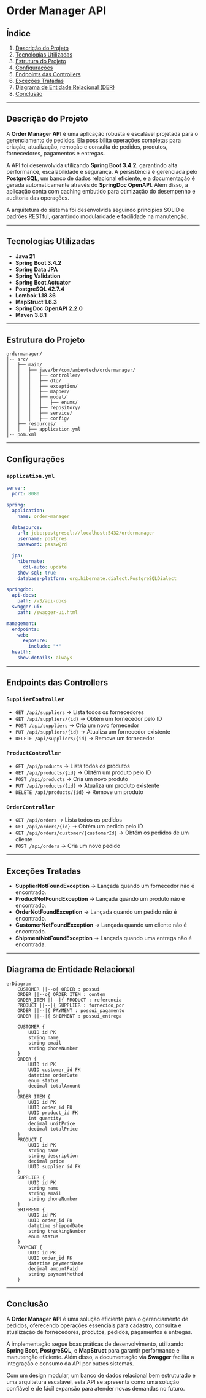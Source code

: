 # Order Manager API

## Índice
1. [Descrição do Projeto](#descricao-do-projeto)
2. [Tecnologias Utilizadas](#tecnologias-utilizadas)
3. [Estrutura do Projeto](#estrutura-do-projeto)
4. [Configurações](#configuracoes)
5. [Endpoints das Controllers](#endpoints-das-controllers)
6. [Exceções Tratadas](#excecoes-tratadas)
7. [Diagrama de Entidade Relacional (DER)](#diagrama-de-entidade-relacional)
8. [Conclusão](#conclusao)

---

## Descrição do Projeto
A **Order Manager API** é uma aplicação robusta e escalável projetada para o gerenciamento de pedidos. Ela possibilita operações completas para criação, atualização, remoção e consulta de pedidos, produtos, fornecedores, pagamentos e entregas.

A API foi desenvolvida utilizando **Spring Boot 3.4.2**, garantindo alta performance, escalabilidade e segurança. A persistência é gerenciada pelo **PostgreSQL**, um banco de dados relacional eficiente, e a documentação é gerada automaticamente através do **SpringDoc OpenAPI**. Além disso, a aplicação conta com caching embutido para otimização do desempenho e auditoria das operações.

A arquitetura do sistema foi desenvolvida seguindo princípios SOLID e padrões RESTful, garantindo modularidade e facilidade na manutenção.

---

## Tecnologias Utilizadas
- **Java 21**
- **Spring Boot 3.4.2**
- **Spring Data JPA**
- **Spring Validation**
- **Spring Boot Actuator**
- **PostgreSQL 42.7.4**
- **Lombok 1.18.36**
- **MapStruct 1.6.3**
- **SpringDoc OpenAPI 2.2.0**
- **Maven 3.8.1**

---

## Estrutura do Projeto
```
ordermanager/
│-- src/
│   ├── main/
│   │   ├── java/br/com/ambevtech/ordermanager/
│   │   │   ├── controller/
│   │   │   ├── dto/
│   │   │   ├── exception/
│   │   │   ├── mapper/
│   │   │   ├── model/
│   │   │   │   ├── enums/
│   │   │   ├── repository/
│   │   │   ├── service/
│   │   │   ├── config/
│   ├── resources/
│   │   ├── application.yml
│-- pom.xml
```

---

## Configurações

### `application.yml`
```yaml
server:
  port: 8080

spring:
  application:
    name: order-manager

  datasource:
    url: jdbc:postgresql://localhost:5432/ordermanager
    username: postgres
    password: passw@rd

  jpa:
    hibernate:
      ddl-auto: update
    show-sql: true
    database-platform: org.hibernate.dialect.PostgreSQLDialect

springdoc:
  api-docs:
    path: /v3/api-docs
  swagger-ui:
    path: /swagger-ui.html

management:
  endpoints:
    web:
      exposure:
        include: "*"
  health:
    show-details: always
```

---

## Endpoints das Controllers

### `SupplierController`
- `GET /api/suppliers` → Lista todos os fornecedores
- `GET /api/suppliers/{id}` → Obtém um fornecedor pelo ID
- `POST /api/suppliers` → Cria um novo fornecedor
- `PUT /api/suppliers/{id}` → Atualiza um fornecedor existente
- `DELETE /api/suppliers/{id}` → Remove um fornecedor

### `ProductController`
- `GET /api/products` → Lista todos os produtos
- `GET /api/products/{id}` → Obtém um produto pelo ID
- `POST /api/products` → Cria um novo produto
- `PUT /api/products/{id}` → Atualiza um produto existente
- `DELETE /api/products/{id}` → Remove um produto

### `OrderController`
- `GET /api/orders` → Lista todos os pedidos
- `GET /api/orders/{id}` → Obtém um pedido pelo ID
- `GET /api/orders/customer/{customerId}` → Obtém os pedidos de um cliente
- `POST /api/orders` → Cria um novo pedido

---

## Exceções Tratadas
- **SupplierNotFoundException** → Lançada quando um fornecedor não é encontrado.
- **ProductNotFoundException** → Lançada quando um produto não é encontrado.
- **OrderNotFoundException** → Lançada quando um pedido não é encontrado.
- **CustomerNotFoundException** → Lançada quando um cliente não é encontrado.
- **ShipmentNotFoundException** → Lançada quando uma entrega não é encontrada.

---

## Diagrama de Entidade Relacional
```mermaid
erDiagram
    CUSTOMER ||--o{ ORDER : possui
    ORDER ||--o{ ORDER_ITEM : contem
    ORDER_ITEM ||--|{ PRODUCT : referencia
    PRODUCT ||--|{ SUPPLIER : fornecido_por
    ORDER ||--|{ PAYMENT : possui_pagamento
    ORDER ||--|{ SHIPMENT : possui_entrega

    CUSTOMER {
        UUID id PK
        string name
        string email
        string phoneNumber
    }
    ORDER {
        UUID id PK
        UUID customer_id FK
        datetime orderDate
        enum status
        decimal totalAmount
    }
    ORDER_ITEM {
        UUID id PK
        UUID order_id FK
        UUID product_id FK
        int quantity
        decimal unitPrice
        decimal totalPrice
    }
    PRODUCT {
        UUID id PK
        string name
        string description
        decimal price
        UUID supplier_id FK
    }
    SUPPLIER {
        UUID id PK
        string name
        string email
        string phoneNumber
    }
    SHIPMENT {
        UUID id PK
        UUID order_id FK
        datetime shippedDate
        string trackingNumber
        enum status
    }
    PAYMENT {
        UUID id PK
        UUID order_id FK
        datetime paymentDate
        decimal amountPaid
        string paymentMethod
    }
```

---

## Conclusão
A **Order Manager API** é uma solução eficiente para o gerenciamento de pedidos, oferecendo operações essenciais para cadastro, consulta e atualização de fornecedores, produtos, pedidos, pagamentos e entregas.

A implementação segue boas práticas de desenvolvimento, utilizando **Spring Boot**, **PostgreSQL**, e **MapStruct** para garantir performance e manutenção eficiente. Além disso, a documentação via **Swagger** facilita a integração e consumo da API por outros sistemas.

Com um design modular, um banco de dados relacional bem estruturado e uma arquitetura escalável, esta API se apresenta como uma solução confiável e de fácil expansão para atender novas demandas no futuro.

